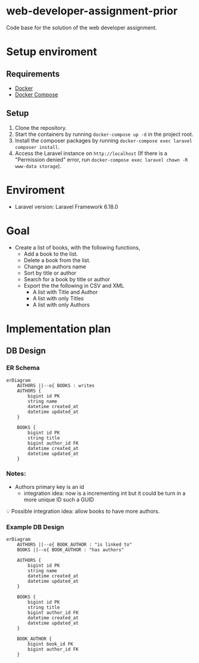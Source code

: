 # web-developer-assignment-prior
Code base for the solution of the web developer assignment.

# Setup enviroment
## Requirements
- [Docker](https://docs.docker.com/install)
- [Docker Compose](https://docs.docker.com/compose/install)

## Setup
1. Clone the repository.
1. Start the containers by running `docker-compose up -d` in the project root.
1. Install the composer packages by running `docker-compose exec laravel composer install`.
1. Access the Laravel instance on `http://localhost` (If there is a "Permission denied" error, run `docker-compose exec laravel chown -R www-data storage`).

# Enviroment
- Laravel version: Laravel Framework 6.18.0

# Goal
- Create a list of books, with the following functions,
    - Add a book to the list.
    - Delete a book from the list.
    - Change an authors name
    - Sort by title or author
    - Search for a book by title or author
    - Export the the following in CSV and XML
        - A list with Title and Author
        - A list with only Titles
        - A list with only Authors

# Implementation plan
## DB Design

### ER Schema

```mermaid
erDiagram
    AUTHORS ||--o{ BOOKS : writes
    AUTHORS {
        bigint id PK
        string name
        datetime created_at
        datetime updated_at
    }

    BOOKS {
        bigint id PK
        string title
        bigint author_id FK
        datetime created_at
        datetime updated_at
    }
```

### Notes:
- Authors primary key is an id
    - integration idea: now is a incrementing int but it could be turn in a more unique ID such a GUID


<aside>
💡
Possible integration idea: allow books to have more authors.
</aside>

### Example DB Design
```mermaid
erDiagram
    AUTHORS ||--o{ BOOK_AUTHOR : "is linked to"
    BOOKS ||--o{ BOOK_AUTHOR : "has authors"

    AUTHORS {
        bigint id PK
        string name
        datetime created_at
        datetime updated_at
    }

    BOOKS {
        bigint id PK
        string title
        bigint author_id FK
        datetime created_at
        datetime updated_at
    }
    
    BOOK_AUTHOR {
        bigint book_id FK
        bigint author_id FK
    }

```